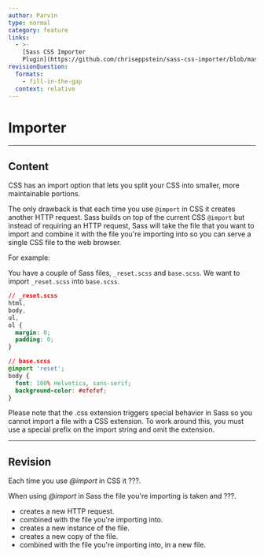 ```yaml
---
author: Parvin
type: normal
category: feature
links:
  - >-
    [Sass CSS Importer
    Plugin](https://github.com/chriseppstein/sass-css-importer/blob/master/README.markdown){website}
revisionQuestion:
  formats:
    - fill-in-the-gap
  context: relative
---
```


# Importer


---

## Content

CSS has an import option that lets you split your CSS into smaller, more maintainable portions.

The only drawback is that each time you use `@import` in CSS it creates another HTTP request. Sass builds on top of the current CSS `@import` but instead of requiring an HTTP request, Sass will take the file that you want to import and combine it with the file you're importing into so you can serve a single CSS file to the web browser.

For example:

You have a couple of Sass files, `_reset.scss` and `base.scss`. We want to import `_reset.scss` into `base.scss`.

```css
// _reset.scss
html,
body,
ul,
ol {
  margin: 0;
  padding: 0;
}

// base.scss
@import 'reset';
body {
  font: 100% Helvetica, sans-serif;
  background-color: #efefef;
}  
```

Please note that the .css extension triggers special behavior in Sass so you cannot import a file with a CSS extension. To work around this, you must use a special prefix on the import string and omit the extension.


---

## Revision

Each time you use *@import* in CSS it ???.

When using *@import* in Sass the file you're importing is taken and ???.

- creates a new HTTP request.
- combined with the file you're importing into.
- creates a new instance of the file.
- creates a new copy of the file.
- combined with the file you're importing into, in a new file.
